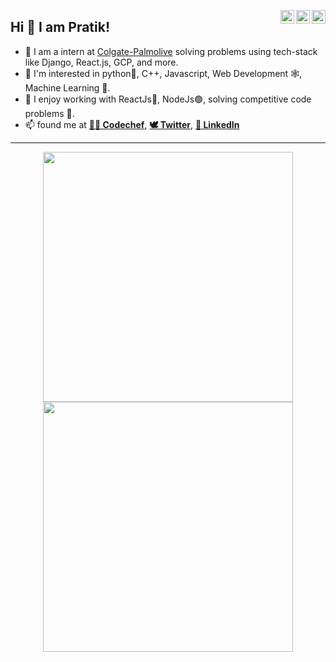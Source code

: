 <!--
**PratikFandade/PratikFandade** is a ✨ _special_ ✨ repository because its `README.md` (this file) appears on your GitHub profile.

Here are some ideas to get you started:

- 🔭 I’m currently working on ...
- 🌱 I’m currently learning ...
- 👯 I’m looking to collaborate on ...
- 🤔 I’m looking for help with ...
- 💬 Ask me about ...
- 📫 How to reach me: ...
- 😄 Pronouns: ...
- ⚡ Fun fact: ...
-->

<a href="https://twitter.com/pratikfandade" target="_blank" rel="nofollow"><img align="right" alt="Pratik's Twitter" width="22px" src="https://cdn.jsdelivr.net/npm/simple-icons@v3/icons/twitter.svg" /></a><a href="https://in.linkedin.com/in/pratikfandade" target="_blank" rel="nofollow"><img align="right" alt="Pratik's Linkdein" width="22px" src="https://cdn.jsdelivr.net/npm/simple-icons@v3/icons/linkedin.svg" /></a><a href="https://www.instagram.com/pratikfandade" target="_blank" rel="nofollow"><img align="right" alt="Pratik's Insta" width="22px" src="https://cdn.jsdelivr.net/npm/simple-icons@v3/icons/instagram.svg" /></a>

## Hi 👋 I am Pratik! 
- 🔭 I am a intern at [Colgate-Palmolive](https://www.colgatepalmolive.com/en-us) solving problems using tech-stack like Django, React.js, GCP, and more.
- 🌱 I'm interested in python🐍, C++, Javascript, Web Development 🕸, Machine Learning 🤖. 
- 👯 I enjoy working with ReactJs🔵, NodeJs🟢, solving competitive code problems 🧮.
- 📫 found me at  [**👩‍🍳 Codechef**](https://www.codechef.com/users/raijin_codes),  [**🕊 Twitter**](https://twitter.com/pratikfandade),  [**🔗 LinkedIn**](https://www.linkedin.com/in/pratikfandade/)

---
<p align = "center">
  <img src = "https://github-readme-stats.vercel.app/api?username=PratikFandade&show_icons=true&bg_color=ff8700&hide_border=true" width = 400>
  <img src = "https://github-readme-streak-stats.herokuapp.com?user=PratikFandade&theme=dark&hide_border=true" width = 400>
</p>
